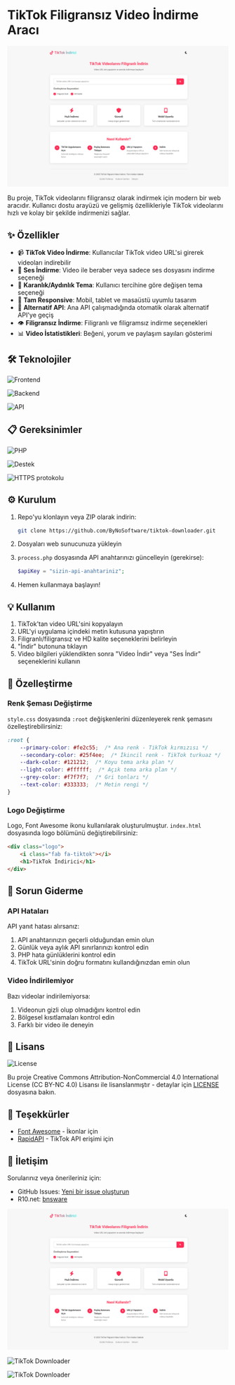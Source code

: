 # TikTok Filigransız Video İndirme Aracı

![TikTok Downloader](/screenshots/preview.png)

Bu proje, TikTok videolarını filigransız olarak indirmek için modern bir web aracıdır. Kullanıcı dostu arayüzü ve gelişmiş özellikleriyle TikTok videolarını hızlı ve kolay bir şekilde indirmenizi sağlar.

## ✨ Özellikler

- 📹 **TikTok Video İndirme**: Kullanıcılar TikTok video URL'si girerek videoları indirebilir
- 🎵 **Ses İndirme**: Video ile beraber veya sadece ses dosyasını indirme seçeneği
- 🎨 **Karanlık/Aydınlık Tema**: Kullanıcı tercihine göre değişen tema seçeneği
- 📱 **Tam Responsive**: Mobil, tablet ve masaüstü uyumlu tasarım
- 🔄 **Alternatif API**: Ana API çalışmadığında otomatik olarak alternatif API'ye geçiş
- 👁️ **Filigransız İndirme**: Filigranlı ve filigramsız indirme seçenekleri
- 📊 **Video İstatistikleri**: Beğeni, yorum ve paylaşım sayıları gösterimi

## 🛠️ Teknolojiler

![Frontend](https://rozet.vixware.net/Frontend/HTML%2C%20CSS%2C%20JavaScript/orange?style=premium)

![Backend](https://rozet.vixware.net/Backend/PHP/blue?style=premium)

![API](https://rozet.vixware.net/%20API%20/%20RapidAPI%20TIKTOK%20/yellow?style=premium)

## 📋 Gereksinimler

![PHP](https://rozet.vixware.net/PHP/7.2%2B/teal?style=premium)

![Destek](https://rozet.vixware.net/Destek/cURL%20/teal?style=premium)

![HTTPS protokolu](https://rozet.vixware.net/HTTPS%20protokolu/Zorunlu/teal?style=premium)

## ⚙️ Kurulum

1. Repo'yu klonlayın veya ZIP olarak indirin:
   ```bash
   git clone https://github.com/ByNoSoftware/tiktok-downloader.git
   ```

2. Dosyaları web sunucunuza yükleyin

3. `process.php` dosyasında API anahtarınızı güncelleyin (gerekirse):
   ```php
   $apiKey = "sizin-api-anahtariniz";
   ```

4. Hemen kullanmaya başlayın!

## 💡 Kullanım

1. TikTok'tan video URL'sini kopyalayın
2. URL'yi uygulama içindeki metin kutusuna yapıştırın
3. Filigranlı/filigransız ve HD kalite seçeneklerini belirleyin
4. "İndir" butonuna tıklayın
5. Video bilgileri yüklendikten sonra "Video İndir" veya "Ses İndir" seçeneklerini kullanın

## 🎨 Özelleştirme

### Renk Şeması Değiştirme

`style.css` dosyasında `:root` değişkenlerini düzenleyerek renk şemasını özelleştirebilirsiniz:

```css
:root {
    --primary-color: #fe2c55;  /* Ana renk - TikTok kırmızısı */
    --secondary-color: #25f4ee;  /* İkincil renk - TikTok turkuaz */
    --dark-color: #121212;  /* Koyu tema arka plan */
    --light-color: #ffffff;  /* Açık tema arka plan */
    --grey-color: #f7f7f7;  /* Gri tonları */
    --text-color: #333333;  /* Metin rengi */
}
```

### Logo Değiştirme

Logo, Font Awesome ikonu kullanılarak oluşturulmuştur. `index.html` dosyasında logo bölümünü değiştirebilirsiniz:

```html
<div class="logo">
    <i class="fab fa-tiktok"></i>
    <h1>TikTok İndirici</h1>
</div>
```

## 🔧 Sorun Giderme

### API Hataları

API yanıt hatası alırsanız:

1. API anahtarınızın geçerli olduğundan emin olun
2. Günlük veya aylık API sınırlarınızı kontrol edin
3. PHP hata günlüklerini kontrol edin
4. TikTok URL'sinin doğru formatını kullandığınızdan emin olun

### Video İndirilemiyor

Bazı videolar indirilemiyorsa:

1. Videonun gizli olup olmadığını kontrol edin
2. Bölgesel kısıtlamaları kontrol edin
3. Farklı bir video ile deneyin

## 📄 Lisans
![License](https://rozet.vixware.net/License/Creative%20Commons%20Attribution-NonCommercial%204.0%20International%20License%20(CC%20BY-NC%204.0)/purple?style=premium)

Bu proje Creative Commons Attribution-NonCommercial 4.0 International License (CC BY-NC 4.0) Lisansı ile lisanslanmıştır - detaylar için [LICENSE](LICENSE) dosyasına bakın.

## 🙏 Teşekkürler

- [Font Awesome](https://fontawesome.com/) - İkonlar için
- [RapidAPI](https://rapidapi.com/Lundehund/api/tiktok-api23) - TikTok API erişimi için

## 📧 İletişim

Sorularınız veya önerileriniz için:

- GitHub Issues: [Yeni bir issue oluşturun](https://github.com/ByNoSoftware/tiktok-downloader/issues/new)
- R10.net: [bnsware](https://www.r10.net/profil/154778-bnsware.html)

![TikTok Downloader](/screenshots/preview.png)

![TikTok Downloader](https://cdn.r10.net/editor/154778/3772463576.png)

![TikTok Downloader](https://cdn.r10.net/editor/154778/2155786382.png)
